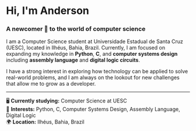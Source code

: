 # Hi, I'm Anderson

### A newcomer 🐣 to the world of computer science

I am a Computer Science student at Universidade Estadual de Santa Cruz (UESC), located in Ilhéus, Bahia, Brazil. Currently, I am focused on expanding my knowledge in **Python**, **C**, and **computer systems design** including **assembly language** and **digital logic circuits**.

I have a strong interest in exploring how technology can be applied to solve real-world problems, and I am always on the lookout for new challenges that allow me to grow as a developer.

---
🖥️ **Currently studying:** Computer Science at UESC  
🐍 **Interests:** Python, C, Computer Systems Design, Assembly Language, Digital Logic  
🌍 **Location:** Ilhéus, Bahia, Brazil
